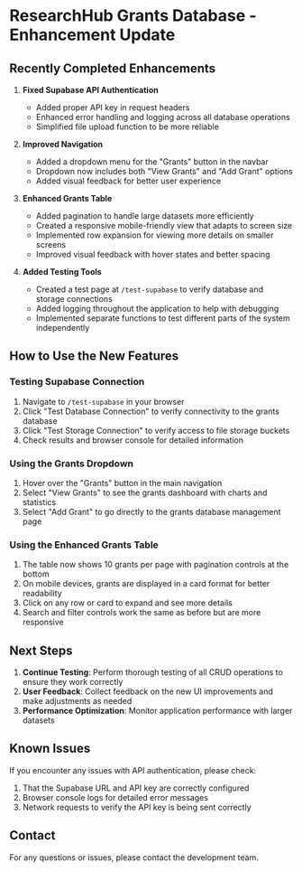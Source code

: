 # ResearchHub Grants Database - Enhancement Update

## Recently Completed Enhancements

1. **Fixed Supabase API Authentication**
   - Added proper API key in request headers
   - Enhanced error handling and logging across all database operations
   - Simplified file upload function to be more reliable

2. **Improved Navigation**
   - Added a dropdown menu for the "Grants" button in the navbar
   - Dropdown now includes both "View Grants" and "Add Grant" options
   - Added visual feedback for better user experience

3. **Enhanced Grants Table**
   - Added pagination to handle large datasets more efficiently
   - Created a responsive mobile-friendly view that adapts to screen size
   - Implemented row expansion for viewing more details on smaller screens
   - Improved visual feedback with hover states and better spacing

4. **Added Testing Tools**
   - Created a test page at `/test-supabase` to verify database and storage connections
   - Added logging throughout the application to help with debugging
   - Implemented separate functions to test different parts of the system independently

## How to Use the New Features

### Testing Supabase Connection
1. Navigate to `/test-supabase` in your browser
2. Click "Test Database Connection" to verify connectivity to the grants database
3. Click "Test Storage Connection" to verify access to file storage buckets
4. Check results and browser console for detailed information

### Using the Grants Dropdown
1. Hover over the "Grants" button in the main navigation
2. Select "View Grants" to see the grants dashboard with charts and statistics
3. Select "Add Grant" to go directly to the grants database management page

### Using the Enhanced Grants Table
1. The table now shows 10 grants per page with pagination controls at the bottom
2. On mobile devices, grants are displayed in a card format for better readability
3. Click on any row or card to expand and see more details
4. Search and filter controls work the same as before but are more responsive

## Next Steps

1. **Continue Testing**: Perform thorough testing of all CRUD operations to ensure they work correctly
2. **User Feedback**: Collect feedback on the new UI improvements and make adjustments as needed
3. **Performance Optimization**: Monitor application performance with larger datasets

## Known Issues

If you encounter any issues with API authentication, please check:
1. That the Supabase URL and API key are correctly configured
2. Browser console logs for detailed error messages
3. Network requests to verify the API key is being sent correctly

## Contact

For any questions or issues, please contact the development team.
